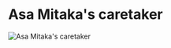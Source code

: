# Asa Mitaka's caretaker

![Asa Mitaka's caretaker](https://static.wikia.nocookie.net/chainsaw-man/images/8/8c/Caretaker.png/revision/latest?cb=20230314204349)

